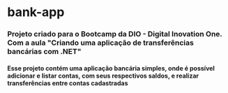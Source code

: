 # bank-app
 
 ### Projeto criado para o Bootcamp da DIO - Digital Inovation One. Com a aula "Criando uma aplicação de transferências bancárias com .NET"
 
 #### Esse projeto contém uma aplicação bancária simples, onde é possível adicionar e listar contas, com seus respectivos saldos, e realizar transferências entre contas cadastradas
